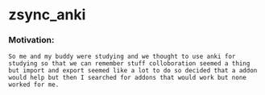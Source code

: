 # zsync_anki
### Motivation: 
    So me and my buddy were studying and we thought to use anki for studying so that we can remember stuff colloboration seemed a thing but import and export seemed like a lot to do so decided that a addon would help but then I searched for addons that would work but none worked for me.
